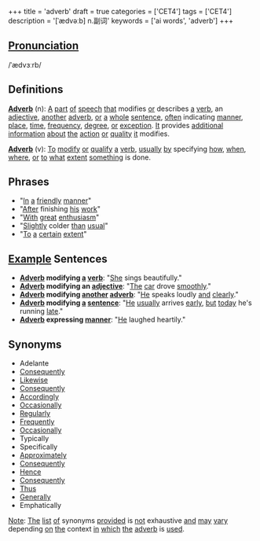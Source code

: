 +++
title = 'adverb'
draft = true
categories = ['CET4']
tags = ['CET4']
description = '[ˈædvəːb] n.副词'
keywords = ['ai words', 'adverb']
+++

## [Pronunciation](/post/pronunciation/)
/ˈædvɜːrb/

## Definitions
**[Adverb](/post/adverb/)** (n): [A](/post/a/) [part](/post/part/) [of](/post/of/) [speech](/post/speech/) [that](/post/that/) modifies [or](/post/or/) describes [a](/post/a/) [verb](/post/verb/), an [adjective](/post/adjective/), [another](/post/another/) [adverb](/post/adverb/), [or](/post/or/) [a](/post/a/) [whole](/post/whole/) [sentence](/post/sentence/), [often](/post/often/) indicating [manner](/post/manner/), [place](/post/place/), [time](/post/time/), [frequency](/post/frequency/), [degree](/post/degree/), [or](/post/or/) [exception](/post/exception/). [It](/post/it/) provides [additional](/post/additional/) [information](/post/information/) [about](/post/about/) [the](/post/the/) [action](/post/action/) [or](/post/or/) [quality](/post/quality/) [it](/post/it/) modifies.

**[Adverb](/post/adverb/)** (v): [To](/post/to/) [modify](/post/modify/) [or](/post/or/) [qualify](/post/qualify/) [a](/post/a/) [verb](/post/verb/), [usually](/post/usually/) [by](/post/by/) specifying [how](/post/how/), [when](/post/when/), [where](/post/where/), [or](/post/or/) [to](/post/to/) [what](/post/what/) [extent](/post/extent/) [something](/post/something/) is done.

## Phrases
- "[In](/post/in/) [a](/post/a/) [friendly](/post/friendly/) [manner](/post/manner/)"
- "[After](/post/after/) finishing [his](/post/his/) [work](/post/work/)"
- "[With](/post/with/) [great](/post/great/) [enthusiasm](/post/enthusiasm/)"
- "[Slightly](/post/slightly/) colder [than](/post/than/) [usual](/post/usual/)"
- "[To](/post/to/) [a](/post/a/) [certain](/post/certain/) [extent](/post/extent/)"

## [Example](/post/example/) Sentences
- **[Adverb](/post/adverb/) modifying [a](/post/a/) [verb](/post/verb/)**: "[She](/post/she/) sings beautifully."
- **[Adverb](/post/adverb/) modifying an [adjective](/post/adjective/)**: "[The](/post/the/) [car](/post/car/) drove [smoothly](/post/smoothly/)."
- **[Adverb](/post/adverb/) modifying [another](/post/another/) [adverb](/post/adverb/)**: "[He](/post/he/) speaks loudly [and](/post/and/) [clearly](/post/clearly/)."
- **[Adverb](/post/adverb/) modifying [a](/post/a/) [sentence](/post/sentence/)**: "[He](/post/he/) [usually](/post/usually/) arrives [early](/post/early/), [but](/post/but/) [today](/post/today/) he's running [late](/post/late/)."
- **[Adverb](/post/adverb/) expressing [manner](/post/manner/)**: "[He](/post/he/) laughed heartily."

## Synonyms
- Adelante
- [Consequently](/post/consequently/)
- [Likewise](/post/likewise/)
- [Consequently](/post/consequently/)
- [Accordingly](/post/accordingly/)
- [Occasionally](/post/occasionally/)
- [Regularly](/post/regularly/)
- [Frequently](/post/frequently/)
- [Occasionally](/post/occasionally/)
- Typically
- Specifically
- [Approximately](/post/approximately/)
- [Consequently](/post/consequently/)
- [Hence](/post/hence/)
- [Consequently](/post/consequently/)
- [Thus](/post/thus/)
- [Generally](/post/generally/)
- Emphatically

[Note](/post/note/): [The](/post/the/) [list](/post/list/) [of](/post/of/) synonyms [provided](/post/provided/) is [not](/post/not/) exhaustive [and](/post/and/) [may](/post/may/) [vary](/post/vary/) depending [on](/post/on/) [the](/post/the/) context [in](/post/in/) [which](/post/which/) [the](/post/the/) [adverb](/post/adverb/) is [used](/post/used/).
